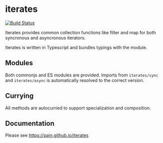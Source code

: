 # iterates

[![Build Status](https://travis-ci.org/Pajn/iterates.svg?branch=master)](https://travis-ci.org/Pajn/iterates)

Iterates provides common collection functions like filter and map for both syncronous and asyncronous iterators.

Iterates is written in Typescript and bundles typings with the module.

## Modules

Both commonjs and ES modules are provided.
Imports from `iterates/sync` and `iterates/async` is automatically resolved to the correct version.

## Currying

All methods are autocurried to support specialization and composition.

## Documentation

Please see <https://pajn.github.io/iterates>
